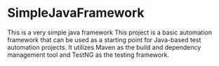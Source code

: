 # SimpleJavaFramework
This is a very simple java framework
This project is a basic automation framework that can be used as a starting point for Java-based test automation projects. It utilizes Maven as the build and dependency management tool and TestNG as the testing framework.
